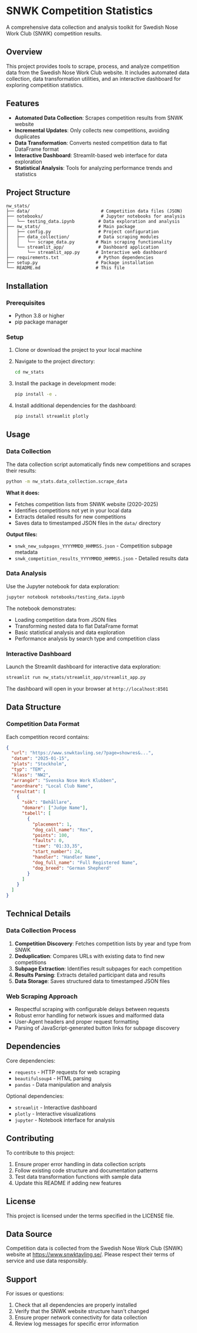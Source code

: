 # SNWK Competition Statistics

A comprehensive data collection and analysis toolkit for Swedish Nose Work Club (SNWK) competition results.

## Overview

This project provides tools to scrape, process, and analyze competition data from the Swedish Nose Work Club website. It includes automated data collection, data transformation utilities, and an interactive dashboard for exploring competition statistics.

## Features

- **Automated Data Collection**: Scrapes competition results from SNWK website
- **Incremental Updates**: Only collects new competitions, avoiding duplicates
- **Data Transformation**: Converts nested competition data to flat DataFrame format
- **Interactive Dashboard**: Streamlit-based web interface for data exploration
- **Statistical Analysis**: Tools for analyzing performance trends and statistics

## Project Structure

```
nw_stats/
├── data/                           # Competition data files (JSON)
├── notebooks/                      # Jupyter notebooks for analysis
│   └── testing_data.ipynb         # Data exploration and analysis
├── nw_stats/                      # Main package
│   ├── config.py                  # Project configuration
│   ├── data_collection/           # Data scraping modules
│   │   └── scrape_data.py        # Main scraping functionality
│   └── streamlit_app/             # Dashboard application
│       └── streamlit_app.py      # Interactive web dashboard
├── requirements.txt               # Python dependencies
├── setup.py                      # Package installation
└── README.md                     # This file
```

## Installation

### Prerequisites

- Python 3.8 or higher
- pip package manager

### Setup

1. Clone or download the project to your local machine

2. Navigate to the project directory:
   ```bash
   cd nw_stats
   ```

3. Install the package in development mode:
   ```bash
   pip install -e .
   ```

4. Install additional dependencies for the dashboard:
   ```bash
   pip install streamlit plotly
   ```

## Usage

### Data Collection

The data collection script automatically finds new competitions and scrapes their results:

```bash
python -m nw_stats.data_collection.scrape_data
```

**What it does:**
- Fetches competition lists from SNWK website (2020-2025)
- Identifies competitions not yet in your local data
- Extracts detailed results for new competitions
- Saves data to timestamped JSON files in the `data/` directory

**Output files:**
- `snwk_new_subpages_YYYYMMDD_HHMMSS.json` - Competition subpage metadata
- `snwk_competition_results_YYYYMMDD_HHMMSS.json` - Detailed results data

### Data Analysis

Use the Jupyter notebook for data exploration:

```bash
jupyter notebook notebooks/testing_data.ipynb
```

The notebook demonstrates:
- Loading competition data from JSON files
- Transforming nested data to flat DataFrame format
- Basic statistical analysis and data exploration
- Performance analysis by search type and competition class

### Interactive Dashboard

Launch the Streamlit dashboard for interactive data exploration:

```bash
streamlit run nw_stats/streamlit_app/streamlit_app.py
```

The dashboard will open in your browser at `http://localhost:8501`

## Data Structure

### Competition Data Format

Each competition record contains:

```json
{
  "url": "https://www.snwktavling.se/?page=showres&...",
  "datum": "2025-01-15",
  "plats": "Stockholm",
  "typ": "TEM",
  "klass": "NW2",
  "arrangör": "Svenska Nose Work Klubben",
  "anordnare": "Local Club Name",
  "resultat": [
    {
      "sök": "Behållare",
      "domare": ["Judge Name"],
      "tabell": [
        {
          "placement": 1,
          "dog_call_name": "Rex",
          "points": 100,
          "faults": 0,
          "time": "01:33,35",
          "start_number": 24,
          "handler": "Handler Name",
          "dog_full_name": "Full Registered Name",
          "dog_breed": "German Shepherd"
        }
      ]
    }
  ]
}
```


## Technical Details

### Data Collection Process

1. **Competition Discovery**: Fetches competition lists by year and type from SNWK
2. **Deduplication**: Compares URLs with existing data to find new competitions
3. **Subpage Extraction**: Identifies result subpages for each competition
4. **Results Parsing**: Extracts detailed participant data and results
5. **Data Storage**: Saves structured data to timestamped JSON files

### Web Scraping Approach

- Respectful scraping with configurable delays between requests
- Robust error handling for network issues and malformed data
- User-Agent headers and proper request formatting
- Parsing of JavaScript-generated button links for subpage discovery

## Dependencies

Core dependencies:
- `requests` - HTTP requests for web scraping
- `beautifulsoup4` - HTML parsing
- `pandas` - Data manipulation and analysis

Optional dependencies:
- `streamlit` - Interactive dashboard
- `plotly` - Interactive visualizations
- `jupyter` - Notebook interface for analysis

## Contributing

To contribute to this project:

1. Ensure proper error handling in data collection scripts
2. Follow existing code structure and documentation patterns
3. Test data transformation functions with sample data
4. Update this README if adding new features

## License

This project is licensed under the terms specified in the LICENSE file.

## Data Source

Competition data is collected from the Swedish Nose Work Club (SNWK) website at https://www.snwktavling.se/. Please respect their terms of service and use data responsibly.

## Support

For issues or questions:
1. Check that all dependencies are properly installed
2. Verify that the SNWK website structure hasn't changed
3. Ensure proper network connectivity for data collection
4. Review log messages for specific error information